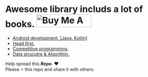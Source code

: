 # Awesome library includs a lot of books. <a href="https://paypal.me/AmeenEssa?locale.x=en_US" target="_blank"><img src="https://cdn.buymeacoffee.com/buttons/default-orange.png" alt="Buy Me A Coffee" height="41" width="174"></a>

* <a href= "https://github.com/AmeenAhmed1/awesome-computer-science-ebooks/tree/master/Android%20Notes%20For%20Professionals%20Books" > Android development. [Java, Kotlin] </a>
* <a href= "https://github.com/AmeenAhmed1/awesome-computer-science-ebooks/tree/master/Head%20First%20books" > Head first. </a>
* <a href="https://github.com/AmeenAhmed1/awesome-computer-science-ebooks/tree/master/Data%20Structure%20%26%20Algorithms%20Books/Competitive%20Programming" > Competitive programming. </a>
* <a href= "https://github.com/AmeenAhmed1/awesome-computer-science-ebooks/tree/master/Data%20Structure%20%26%20Algorithms%20Books"> Data strucutre & Algorithm. </a>


Help spread this ***Repo***. :heart:<br />
Please :star: this repo and share it with others.
